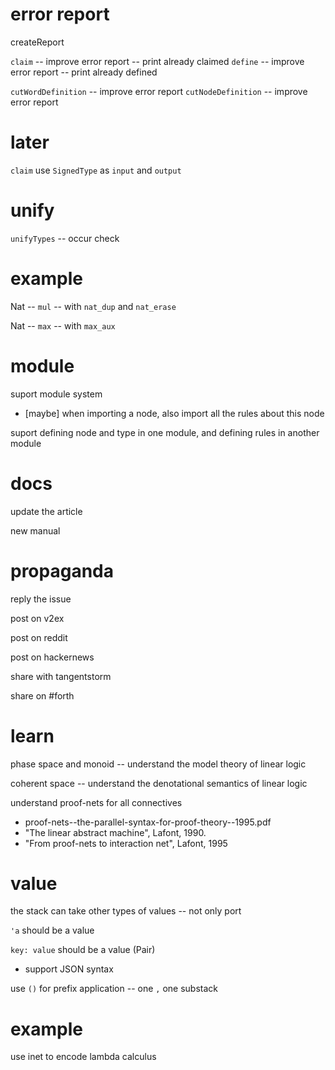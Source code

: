 # error report

createReport

`claim` -- improve error report -- print already claimed
`define` -- improve error report -- print already defined

`cutWordDefinition` -- improve error report
`cutNodeDefinition` -- improve error report

# later

`claim` use `SignedType` as `input` and `output`

# unify

`unifyTypes` -- occur check

# example

Nat -- `mul` -- with `nat_dup` and `nat_erase`

Nat -- `max` -- with `max_aux`

# module

suport module system

- [maybe] when importing a node, also import all the rules about this node

suport defining node and type in one module, and defining rules in another module

# docs

update the article

new manual

# propaganda

reply the issue

post on v2ex

post on reddit

post on hackernews

share with tangentstorm

share on #forth

# learn

phase space and monoid -- understand the model theory of linear logic

coherent space -- understand the denotational semantics of linear logic

understand proof-nets for all connectives

- proof-nets--the-parallel-syntax-for-proof-theory--1995.pdf
- "The linear abstract machine", Lafont, 1990.
- "From proof-nets to interaction net", Lafont, 1995

# value

the stack can take other types of values -- not only port

`'a` should be a value

`key: value` should be a value (Pair)

- support JSON syntax

use `()` for prefix application -- one `,` one substack

# example

use inet to encode lambda calculus
